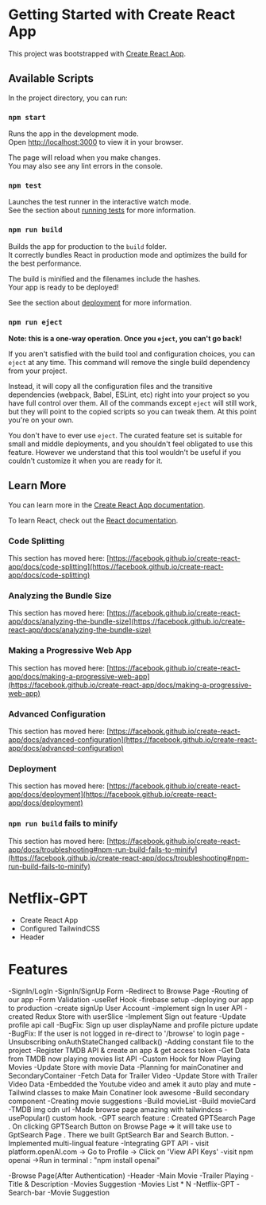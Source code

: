# Getting Started with Create React App

This project was bootstrapped with [Create React App](https://github.com/facebook/create-react-app).

## Available Scripts

In the project directory, you can run:

### `npm start`

Runs the app in the development mode.\
Open [http://localhost:3000](http://localhost:3000) to view it in your browser.

The page will reload when you make changes.\
You may also see any lint errors in the console.

### `npm test`

Launches the test runner in the interactive watch mode.\
See the section about [running tests](https://facebook.github.io/create-react-app/docs/running-tests) for more information.

### `npm run build`

Builds the app for production to the `build` folder.\
It correctly bundles React in production mode and optimizes the build for the best performance.

The build is minified and the filenames include the hashes.\
Your app is ready to be deployed!

See the section about [deployment](https://facebook.github.io/create-react-app/docs/deployment) for more information.

### `npm run eject`

**Note: this is a one-way operation. Once you `eject`, you can't go back!**

If you aren't satisfied with the build tool and configuration choices, you can `eject` at any time. This command will remove the single build dependency from your project.

Instead, it will copy all the configuration files and the transitive dependencies (webpack, Babel, ESLint, etc) right into your project so you have full control over them. All of the commands except `eject` will still work, but they will point to the copied scripts so you can tweak them. At this point you're on your own.

You don't have to ever use `eject`. The curated feature set is suitable for small and middle deployments, and you shouldn't feel obligated to use this feature. However we understand that this tool wouldn't be useful if you couldn't customize it when you are ready for it.

## Learn More

You can learn more in the [Create React App documentation](https://facebook.github.io/create-react-app/docs/getting-started).

To learn React, check out the [React documentation](https://reactjs.org/).

### Code Splitting

This section has moved here: [https://facebook.github.io/create-react-app/docs/code-splitting](https://facebook.github.io/create-react-app/docs/code-splitting)

### Analyzing the Bundle Size

This section has moved here: [https://facebook.github.io/create-react-app/docs/analyzing-the-bundle-size](https://facebook.github.io/create-react-app/docs/analyzing-the-bundle-size)

### Making a Progressive Web App

This section has moved here: [https://facebook.github.io/create-react-app/docs/making-a-progressive-web-app](https://facebook.github.io/create-react-app/docs/making-a-progressive-web-app)

### Advanced Configuration

This section has moved here: [https://facebook.github.io/create-react-app/docs/advanced-configuration](https://facebook.github.io/create-react-app/docs/advanced-configuration)

### Deployment

This section has moved here: [https://facebook.github.io/create-react-app/docs/deployment](https://facebook.github.io/create-react-app/docs/deployment)

### `npm run build` fails to minify

This section has moved here: [https://facebook.github.io/create-react-app/docs/troubleshooting#npm-run-build-fails-to-minify](https://facebook.github.io/create-react-app/docs/troubleshooting#npm-run-build-fails-to-minify)


# Netflix-GPT
- Create React App
- Configured TailwindCSS
- Header

# Features
-SignIn/LogIn
    -SignIn/SignUp Form
    -Redirect to Browse Page
    -Routing of our app
    -Form Validation
    -useRef Hook
    -firebase setup
    -deploying our app to production
    -create signUp User Account
    -implement sign In user API
    -created Redux Store with userSlice
    -Implement Sign out feature
    -Update profile api call
    -BugFix: Sign up user displayName and profile picture update
    -BugFix: If the user is not logged in re-direct to '/browse' to login page
    -Unsubscribing onAuthStateChanged callback()
    -Adding constant file to the project
    -Register TMDB API & create an app & get access token
    -Get Data from TMDB now playing movies list API
    -Custom Hook for Now Playing Movies
    -Update Store with movie Data
    -Planning for mainConatiner and SecondaryContainer
    -Fetch Data for Trailer Video
    -Update Store with Trailer Video Data
    -Embedded the Youtube video and amek it auto play and mute
    -Tailwind classes to make Main Conatiner look awesome
    -Build secondary component
    -Creating movie suggestions
    -Build movieList
    -Build movieCard
    -TMDB img cdn url
    -Made browse page amazing with tailwindcss
    -usePopular() custom hook.
    -GPT search feature : Created GPTSearch Page . On clicking GPTSearch Button on Browse Page => it will take use to GptSearch Page . There we built GptSearch Bar and Search Button.
    -Implemented multi-lingual feature
    -Integrating GPT API
        - visit platform.openAI.com
            -> Go to Profile 
                -> Click on 'View API Keys'
        -visit npm openai
            ->Run in terminal : "npm install openai"
    
    
    

    
-Browse Page(After Authentication)
    -Header
    -Main Movie
        -Trailer Playing
        -Title & Description
        -Movies Suggestion
            -Movies List * N
-Netflix-GPT
    -Search-bar
    -Movie Suggestion
